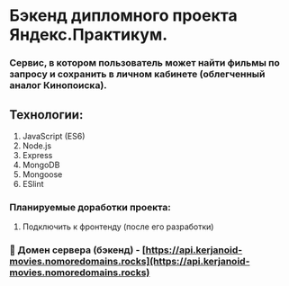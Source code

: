 # Бэкенд дипломного проекта Яндекс.Практикум.

### Сервис, в котором пользователь может найти фильмы по запросу и сохранить в личном кабинете (облегченный аналог Кинопоиска).  

## Технологии:
1. JavaScript (ES6)
2. Node.js
3. Express
4. MongoDB
5. Mongoose
6. ESlint
 
### Планируемые доработки проекта:
1) Подключить к фронтенду (после его разработки)
  
### :link: Домен сервера (бэкенд) - [https://api.kerjanoid-movies.nomoredomains.rocks](https://api.kerjanoid-movies.nomoredomains.rocks) 
